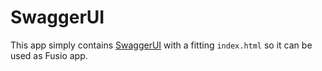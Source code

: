 
# SwaggerUI

This app simply contains [SwaggerUI](https://github.com/swagger-api/swagger-ui)
with a fitting `index.html` so it can be used as Fusio app.
